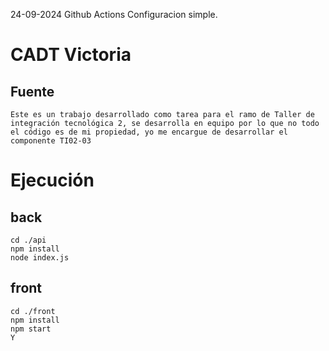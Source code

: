 24-09-2024 Github Actions Configuracion simple.

# CADT Victoria

## Fuente
```
Este es un trabajo desarrollado como tarea para el ramo de Taller de integración tecnológica 2, se desarrolla en equipo por lo que no todo el código es de mi propiedad, yo me encargue de desarrollar el componente TI02-03

```
# Ejecución

## back
```
cd ./api
npm install
node index.js
```


## front
```
cd ./front
npm install
npm start
Y
```
